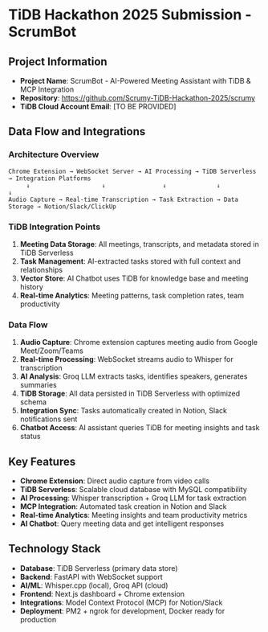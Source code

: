 # TiDB Hackathon 2025 Submission - ScrumBot

## Project Information
- **Project Name**: ScrumBot - AI-Powered Meeting Assistant with TiDB & MCP Integration
- **Repository**: https://github.com/Scrumy-TiDB-Hackathon-2025/scrumy
- **TiDB Cloud Account Email**: [TO BE PROVIDED]

## Data Flow and Integrations

### Architecture Overview
```
Chrome Extension → WebSocket Server → AI Processing → TiDB Serverless → Integration Platforms
     ↓                    ↓                ↓              ↓                    ↓
Audio Capture → Real-time Transcription → Task Extraction → Data Storage → Notion/Slack/ClickUp
```

### TiDB Integration Points
1. **Meeting Data Storage**: All meetings, transcripts, and metadata stored in TiDB Serverless
2. **Task Management**: AI-extracted tasks stored with full context and relationships
3. **Vector Store**: AI Chatbot uses TiDB for knowledge base and meeting history
4. **Real-time Analytics**: Meeting patterns, task completion rates, team productivity

### Data Flow
1. **Audio Capture**: Chrome extension captures meeting audio from Google Meet/Zoom/Teams
2. **Real-time Processing**: WebSocket streams audio to Whisper for transcription
3. **AI Analysis**: Groq LLM extracts tasks, identifies speakers, generates summaries
4. **TiDB Storage**: All data persisted in TiDB Serverless with optimized schema
5. **Integration Sync**: Tasks automatically created in Notion, Slack notifications sent
6. **Chatbot Access**: AI assistant queries TiDB for meeting insights and task status

## Key Features
- **Chrome Extension**: Direct audio capture from video calls
- **TiDB Serverless**: Scalable cloud database with MySQL compatibility
- **AI Processing**: Whisper transcription + Groq LLM for task extraction
- **MCP Integration**: Automated task creation in Notion and Slack
- **Real-time Analytics**: Meeting insights and team productivity metrics
- **AI Chatbot**: Query meeting data and get intelligent responses

## Technology Stack
- **Database**: TiDB Serverless (primary data store)
- **Backend**: FastAPI with WebSocket support
- **AI/ML**: Whisper.cpp (local), Groq API (cloud)
- **Frontend**: Next.js dashboard + Chrome extension
- **Integrations**: Model Context Protocol (MCP) for Notion/Slack
- **Deployment**: PM2 + ngrok for development, Docker ready for production